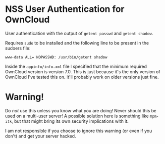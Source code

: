 NSS User Authentication for OwnCloud
====================================

User authentication with the output of `getent passwd` and `getent shadow`.

Requires `sudo` to be installed and the following line to be present in the sudoers file:
```
www-data ALL= NOPASSWD: /usr/bin/getent shadow
```

Inside the `appinfo/info.xml` file I specified that the minimum required OwnCloud version is version 7.0. This is just because it's the only version of OwnCloud I've tested this on. It'll probably work on older versions just fine.

Warning!
========

Do *not* use this unless you know what you are doing! Never should this be used on a multi-user server!
A possible solution here is something like `mpm-itk`, but that might bring its own security implications with it.

I am not responsible if you choose to ignore this warning (or even if you don't) and get your server hacked.